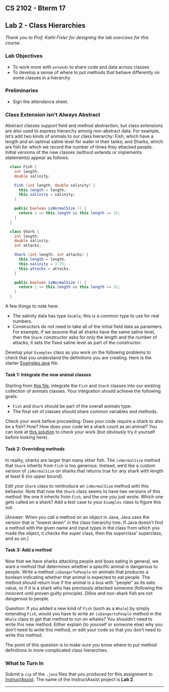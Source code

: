 ## CS 2102 - Bterm 17

## Lab 2 - Class Hierarchies

_Thank you to Prof. Kathi Fisler for designing the lab exercises for this course._

### Lab Objectives

*   To work more with `extends` to share code and data across classes
*   To develop a sense of where to put methods that behave differently on some classes in a hierarchy

### Preliminaries

*   Sign the attendance sheet.

### Class Extension isn't Always Abstract

Abstract classes support field and method abstraction, but class extensions are also used to express hierarchy among non-abstract data. For example, let’s add two kinds of animals to our class hierarchy: Fish, which have a length and an optimal saline level for water in their tanks; and Sharks, which are fish for which we record the number of times they attacked people. Initial versions of the new classes (without extends or implements statements) appear as follows:

```java
  class Fish {
    int length;
    double salinity; 

    Fish (int length, double salinity) {
      this.length = length;
      this.salinity = salinity;
    }

    public boolean isNormalSize () {
      return 1 <= this.length && this.length <= 15;
    }
  }

  class Shark {
    int length;
    double salinity;
    int attacks;

    Shark (int length, int attacks) {
      this.length = length;
      this.salinity = 3.75;
      this.attacks = attacks;
    }

    public boolean isNormalSize () {
      return 1 <= this.length && this.length <= 15;
    }
  }
```

A few things to note here:

*   The salinity data has type `double`; this is a common type to use for real numbers.
*   Constructors do not need to take all of the initial field data as paramters. For example, if we assume that all sharks have the same saline level, then the `Shark` constructor asks for only the length and the number of attacks; it sets the fixed saline level as part of the constructor.

Develop your `Examples` class as you work on the following problems to check that you understand the definitions you are creating. Here is the starter [Examples.java](https://web.cs.wpi.edu/~cs2102/d17/Code/Examples.java) file.

#### Task 1: Integrate the new animal classes

Starting from [this file](https://web.cs.wpi.edu/~cs2102/d17/Labs/Lab2/AnimalsNoFish.java), integrate the `Fish` and `Shark` classes into our existing collection of animals classes. Your integration should achieve the following goals:

*   `Fish` and `Shark` should be part of the overall animals type.
*   The final set of classes should share common variables and methods.

Check your work before proceeding: Does your code require a shark to also be a fish? How? How does your code let a shark count as an animal? You can look at [this solution](https://web.cs.wpi.edu/~cs2102/d17/Labs/Lab2/AnimalsWithFish.java) to check your work (but obviously try it yourself before looking here).

#### Task 2: Overriding methods

In reality, sharks are larger than many other fish. The `isNormalSize` method that `Shark` inherits from `Fish` is too generous. Instead, we’d like a custom version of `isNormalSize` on sharks that returns true for any shark with length at least 6 (no upper bound).

Edit your `Shark` class to reintroduce an `isNormalSize` method with this behavior. Note that now the `Shark` class seems to have two versions of this method: the one it inherits from `Fish`, and the one you just wrote. Which one gets called on a shark? Add a test case to your `Examples` class to figure this out.

[Answer: When you call a method on an object in Java, Java uses the version that is "lowest down" in the class hierarchy tree. If Java doesn’t find a method with the given name and input types in the class from which you made the object, it checks the super class, then the superclass’ superclass, and so on.]

#### Task 3: Add a method

Now that we have sharks attacking people and boas eating in general, we want a method that determines whether a specific animal is dangerous to people. Write a method `isDangerToPeople` on animals that produces a boolean indicating whether that animal is expected to eat people. The method should return true if the animal is a boa with "people" as its eats value, or if it is a shark who has previously attacked someone (following the innocent until proven guilty principle). Dillos and non-shark fish are not dangerous to people.

Question: If you added a new kind of `Fish` (such as a `Whale`) by simply extending `Fish`, would you have to write an `isDangertoPeople` method in the `Whale` class to get that method to run on whales? You shouldn’t need to write this new method. Either explain (to yourself or someone else) why you don’t need to write this method, or edit your code so that you don’t need to write this method.

The point of this question is to make sure you know where to put method definitions in more complicated class hierarchies.

### What to Turn In

Submit a `zip` of the `.java` files that you produced for this assignment to [InstructAssist](https://ia.wpi.edu/cs2102/). The name of the InstructAssist project is **Lab 2**.

* * *